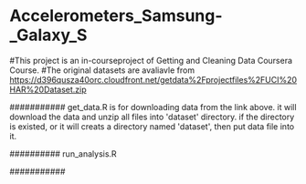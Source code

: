# Accelerometers_Samsung-_Galaxy_S
#This project is an in-courseproject of Getting and Cleaning Data Coursera Course.
#The original datasets are avaliavle from 
https://d396qusza40orc.cloudfront.net/getdata%2Fprojectfiles%2FUCI%20HAR%20Dataset.zip 



###########
get_data.R is for downloading data from the link above.
it will download the data and unzip all files into 'dataset' directory. 
if the directory is existed, or it will creats a directory named 'dataset', then put data file into it. 

##########
run_analysis.R 


###########


